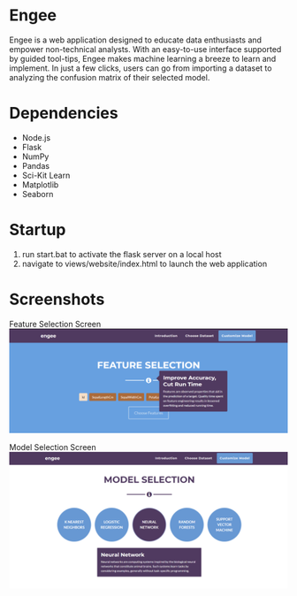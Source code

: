 # Engee

Engee is a web application designed to educate data enthusiasts and empower non-technical analysts. With an easy-to-use interface supported by guided tool-tips, Engee makes machine learning a breeze to learn and implement. In just a few clicks, users can go from importing a dataset to analyzing the confusion matrix of their selected model.

# Dependencies
* Node.js
* Flask
* NumPy
* Pandas
* Sci-Kit Learn
* Matplotlib
* Seaborn

# Startup
1. run start.bat to activate the flask server on a local host
2. navigate to views/website/index.html to launch the web application

# Screenshots
Feature Selection Screen
![Tooltip Screenshot](screenshots/tooltip.png)

Model Selection Screen
![Selection Screenshot](screenshots/selection.png)
